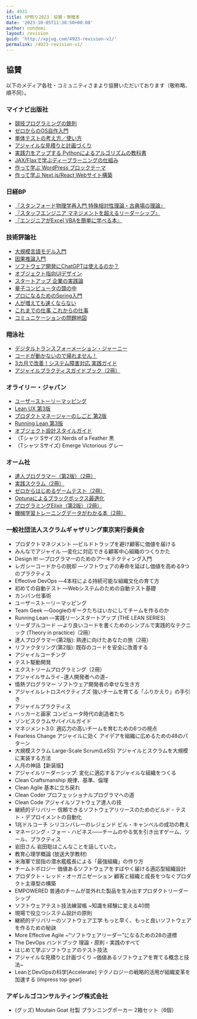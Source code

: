 ```yaml
---
id: 4931
title: XP祭り2023：協賛・寄贈本
date: '2023-10-05T11:30:50+00:00'
author: nohdomi
layout: revision
guid: 'http://xpjug.com/4923-revision-v1/'
permalink: /4923-revision-v1/
---
```


## 協賛

以下のメディア各社・コミュニティさまより協賛いただいております（敬称略、順不同）。

### マイナビ出版社

- [競技プログラミングの鉄則](https://book.mynavi.jp/ec/products/detail/id=131288)
- [ゼロからのOS自作入門](https://book.mynavi.jp/ec/products/detail/id=121220)
- [単体テストの考え方／使い方](https://book.mynavi.jp/ec/products/detail/id=134252)
- [アジャイルな見積りと計画づくり](https://book.mynavi.jp/ec/products/detail/id=22141)
- [実践力をアップする Pythonによるアルゴリズムの教科書](https://book.mynavi.jp/ec/products/detail/id=138749)
- [JAX/Flaxで学ぶディープラーニングの仕組み](https://book.mynavi.jp/ec/products/detail/id=135373)
- [作って学ぶ WordPress ブロックテーマ](https://book.mynavi.jp/ec/products/detail/id=135047)
- [作って学ぶ Next.js/React Webサイト構築](https://book.mynavi.jp/ec/products/detail/id=130848)

### 日経BP

- [『スタンフォード物理学再入門 特殊相対性理論・古典場の理論』](https://bookplus.nikkei.com/atcl/catalog/23/04/10/00765/)
- [『スタッフエンジニア マネジメントを超えるリーダーシップ』](https://bookplus.nikkei.com/atcl/catalog/23/04/07/00760/)
- [『エンジニアがExcel VBAを簡単に学べる本』](https://bookplus.nikkei.com/atcl/catalog/23/06/19/00876/)

### 技術評論社

- [大規模言語モデル入門](https://gihyo.jp/book/2023/978-4-297-13633-8)
- [因果推論入門](https://gihyo.jp/book/2023/978-4-297-13417-4)
- [ソフトウェア開発にChatGPTは使えるのか？](https://gihyo.jp/book/2023/978-4-297-13615-4)
- [オブジェクト指向UIデザイン](https://gihyo.jp/book/2020/978-4-297-11351-3)
- [スタートアップ 企業の実践論](https://gihyo.jp/book/2023/978-4-297-13401-3)
- [量子コンピュータの頭の中](https://gihyo.jp/book/2023/978-4-297-13511-9)
- [プロになるためのSpring入門](https://gihyo.jp/book/2023/978-4-297-13613-0)
- [人が増えても速くならない](https://gihyo.jp/book/2023/978-4-297-13565-2)
- [これまでの仕事 これからの仕事](https://gihyo.jp/book/2023/978-4-297-13553-9)
- [コミュニケーションの問題地図](https://gihyo.jp/book/2023/978-4-297-13595-9)

### 翔泳社

- [デジタルトランスフォーメーション・ジャーニー](https://www.shoeisha.co.jp/book/detail/9784798172569)
- [コードが動かないので帰れません！ ](https://www.shoeisha.co.jp/book/detail/9784798180670)
- [3カ月で改善！システム障害対応 実践ガイド](https://www.shoeisha.co.jp/book/detail/9784798178905)
- [アジャイルプラクティスガイドブック（2冊）](https://www.shoeisha.co.jp/book/detail/9784798176727)

### オライリー・ジャパン

- [ユーザーストーリーマッピング](https://www.oreilly.co.jp/books/9784873117324/)
- [Lean UX 第3版](https://www.oreilly.co.jp/books/9784873119984/)
- [プロダクトマネージャーのしごと 第2版](https://www.oreilly.co.jp/books/9784814400430/)
- [Running Lean 第3版](https://www.oreilly.co.jp/books/9784814400263/)
- [オブジェクト設計スタイルガイド](https://www.oreilly.co.jp/books/9784814400331/)
- （Tシャツ Sサイズ) Nerds of a Feather 黒
- （Tシャツ Sサイズ) Emerge Victorious グレー

### オーム社

- [達人プログラマー（第2版）（2冊）](https://www.ohmsha.co.jp/book/9784274226298/)
- [実践スクラム（2冊）](https://www.ohmsha.co.jp/book/9784274230431/)
- [ゼロからはじめるゲームテスト（2冊）](https://www.ohmsha.co.jp/book/9784274230677/)
- [Optunaによるブラックボックス最適化](https://www.ohmsha.co.jp/book/9784274230103/)
- [プログラミングElixir（第2版）（2冊）](https://www.ohmsha.co.jp/book/9784274226373/)
- [機械学習トレーニングデータがわかる本（2冊）](https://www.ohmsha.co.jp/book/9784274230448/)

### 一般社団法人スクラムギャザリング東京実行委員会

- プロダクトマネジメント ―ビルドトラップを避け顧客に価値を届ける
- みんなでアジャイル ―変化に対応できる顧客中心組織のつくりかた
- Design It! ―プログラマーのためのアーキテクティング入門
- レガシーコードからの脱却 ―ソフトウェアの寿命を延ばし価値を高める9つのプラクティス
- Effective DevOps ―4本柱による持続可能な組織文化の育て方
- 初めての自動テスト ―Webシステムのための自動テスト基礎
- カンバン仕事術
- ユーザーストーリーマッピング
- Team Geek ―Googleのギークたちはいかにしてチームを作るのか
- Running Lean ―実践リーンスタートアップ (THE LEAN SERIES)
- リーダブルコード ―より良いコードを書くためのシンプルで実践的なテクニック (Theory in practice)（2冊）
- 達人プログラマー(第2版): 熟達に向けたあなたの旅（2冊）
- リファクタリング(第2版): 既存のコードを安全に改善する
- アジャイルコーチング
- テスト駆動開発
- エクストリームプログラミング（2冊）
- アジャイルサムライ−達人開発者への道−
- 情熱プログラマー ソフトウェア開発者の幸せな生き方
- アジャイルレトロスペクティブズ 強いチームを育てる「ふりかえり」の手引き
- アジャイルプラクティス
- ハッカーと画家 コンピュータ時代の創造者たち
- ゾンビスクラムサバイバルガイド
- マネジメント3.0: 適応力の高いチームを育むための6つの視点
- Fearless Change アジャイルに効く アイデアを組織に広めるための48のパターン
- 大規模スクラム Large-Scale Scrum(LeSS) アジャイルとスクラムを大規模に実装する方法
- 人月の神話【新装版】
- アジャイルリーダーシップ: 変化に適応するアジャイルな組織をつくる
- Clean Craftsmanship 規律、基準、倫理
- Clean Agile 基本に立ち戻れ
- Clean Coder プロフェッショナルプログラマへの道
- Clean Code アジャイルソフトウェア達人の技
- 継続的デリバリー 信頼できるソフトウェアリリースのためのビルド・テスト・デプロイメントの自動化
- 1兆ドルコーチ シリコンバレーのレジェンド ビル・キャンベルの成功の教え
- マネージング・フォー・ハピネス――チームのやる気を引き出すゲーム、ツール、プラクティス
- 岩田さん 岩田聡はこんなことを話していた。
- 教育心理学概論 (放送大学教材)
- 米海軍で屈指の潜水艦艦長による「最強組織」の作り方
- チームトポロジー 価値あるソフトウェアをすばやく届ける適応型組織設計
- プロダクト・レッド・オーガニゼーション 顧客と組織と成長をつなぐプロダクト主導型の構築
- EMPOWERED 普通のチームが並外れた製品を生み出すプロダクトリーダーシップ
- ソフトウェアテスト技法練習帳 ~知識を経験に変える40問
- 現場で役立つシステム設計の原則
- 継続的デリバリーのソフトウェア工学 もっと早く、もっと良いソフトウェアを作るための秘訣
- More Effective Agile ~“ソフトウェアリーダー”になるための28の道標
- The DevOps ハンドブック 理論・原則・実践のすべて
- はじめて学ぶソフトウェアのテスト技法
- アジャイルな見積りと計画づくり ~価値あるソフトウェアを育てる概念と技法~
- LeanとDevOpsの科学\[Accelerate\] テクノロジーの戦略的活用が組織変革を加速する (impress top gear)

### アギレルゴコンサルティング株式会社

- (グッズ) Moutain Goat 社製 プランニングポーカー 2箱セット（6個）
